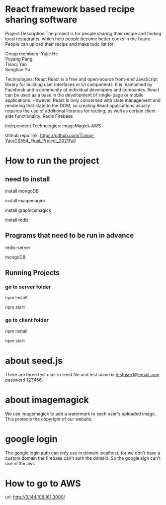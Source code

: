 # React framework based recipe sharing software

Project​​ Description
The project is for people sharing their recipe and finding local restaurants, which help people become better cooks in the future. People can upload their recipe and make todo list for 


Group members: 
Yujie He		
Yuyang Peng		
Tianqi Yao		
Songhan Yu      	           

Technologies:
React
React is a free and open-source front-end JavaScript library for building user interfaces or UI components. It is maintained by Facebook and a community of individual developers and companies. React can be used as a base in the development of single-page or mobile applications. However, React is only concerned with state management and rendering that state to the DOM, so creating React applications usually requires the use of additional libraries for routing, as well as certain client-side functionality.
Redis
Firebase

Independent Technologies:
ImageMagick 
AWS

Github repo link: 
https://github.com/Tianqi-Yao/CS554_Final_Project_2021Fall



# How to run the project

## need to install

install mongoDB

install imagemagick

install graphicsmagick

install redis

## Programs that need to be run in advance

redis-server

mongoDB

## Running Projects

### go to server folder

npm install

npm start

### go to client folder

npm install

npm start

# about seed.js
There are three test user in seed file and 
test name is testuser1@email.com  password 123456

# about imagemagick
We use imagemagick to add a watermark to each user's uploaded image. This protects the copyright of our website.

# google login
The google login auth can only use in domain localhost, for we don't have a custom domain the firebase can't auth the domain. So the google sign can't use in the aws

# How to go to AWS
url: http://3.144.108.161:3000/




